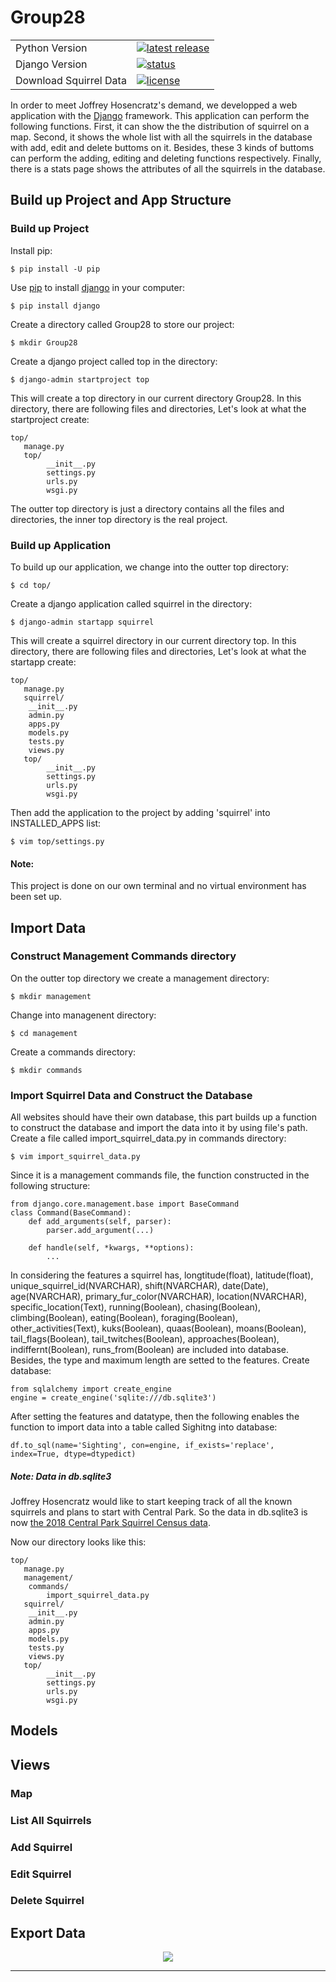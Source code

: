# Group28

<table>
<tr>
  <td>Python Version</td>
  <td>
    <a href="https://www.python.org/downloads/release/python-374/">
    <img src="https://img.shields.io/badge/Python-3.7.4-blue.svg?style=flat-square" alt="latest release"/>
    </a>
  </td>
</tr>
<tr>
  <td>Django Version</td>
  <td>
		<a href="https://www.djangoproject.com/download/">
		<img src="https://img.shields.io/badge/Django-2.2.7-green.svg?style=flat-square" alt="status" />
		</a>
  </td>
</tr>
<tr>
  <td>Download Squirrel Data</td>
  <td>
    <a href="https://data.cityofnewyork.us/Environment/2018-Central-Park-Squirrel-Census-Squirrel-Data/vfnx-vebw">
    <img src="https://img.shields.io/badge/Data-786KB total-orange.svg?style=flat-square" alt="license" />
    </a>
  </td>
</tr>
</table>   
   
   
In order to meet Joffrey Hosencratz's demand, we developped a web application with the [Django](https://www.djangoproject.com/) framework. This application can perform the following functions. First, it can show the the distribution of squirrel on a map. Second, it shows the whole list with all the squirrels in the database with add, edit and delete buttoms on it. Besides, these 3 kinds of buttoms can perform the adding, editing and deleting functions respectively. Finally, there is a stats page shows the attributes of all the squirrels in the database.



Build up Project and App Structure
-----------------
### Build up Project

Install pip:
```
$ pip install -U pip
```
Use [pip](https://pip.pypa.io/en/stable/) to install [django](https://www.djangoproject.com/) in your computer:
```
$ pip install django
```
Create a directory called Group28 to store our project:
```
$ mkdir Group28
```
Create a django project called top in the directory:
```
$ django-admin startproject top
```
This will create a top directory in our current directory Group28. In this directory, there are following files and directories, Let's look at what the startproject create:
```
top/
   manage.py
   top/
        __init__.py
        settings.py
        urls.py
        wsgi.py
```
The outter top directory is just a directory contains all the files and directories, the inner top directory is the real project.
### Build up Application
To build up our application, we change into the outter top directory:
```
$ cd top/
```
Create a django application called squirrel in the directory:
```
$ django-admin startapp squirrel
```
This will create a squirrel directory in our current directory top. In this directory, there are following files and directories, Let's look at what the startapp create:
```
top/
   manage.py
   squirrel/
	__init__.py
	admin.py
	apps.py
	models.py
	tests.py
	views.py
   top/
        __init__.py
        settings.py
        urls.py
        wsgi.py
```
Then add the application to the project by adding 'squirrel' into INSTALLED_APPS list:
```
$ vim top/settings.py
```

#### Note: 
This project is done on our own terminal and no virtual environment has been set up.

Import Data
-----------------
### Construct Management Commands directory
On the outter top directory we create a management directory:
```
$ mkdir management
```
Change into managenent directory:
```
$ cd management
```
Create a commands directory:
```
$ mkdir commands
```

### Import Squirrel Data and Construct the Database
All websites should have their own database, this part builds up a function to construct the database and import the data into it by using file's path.
Create a file called import_squirrel_data.py in commands directory:
```
$ vim import_squirrel_data.py
```
Since it is a management commands file, the function constructed in the following structure:
```
from django.core.management.base import BaseCommand
class Command(BaseCommand):
    def add_arguments(self, parser):
        parser.add_argument(...)

    def handle(self, *kwargs, **options):
    	...
```
In considering the features a squirrel has, longtitude(float), latitude(float), unique_squirrel_id(NVARCHAR), shift(NVARCHAR), date(Date), age(NVARCHAR), primary_fur_color(NVARCHAR), location(NVARCHAR), specific_location(Text), running(Boolean), chasing(Boolean), climbing(Boolean), eating(Boolean), foraging(Boolean), other_activities(Text), kuks(Boolean), quaas(Boolean), moans(Boolean), tail_flags(Boolean), tail_twitches(Boolean), approaches(Boolean), indiffernt(Boolean), runs_from(Boolean) are included into database. Besides, the type and maximum length are setted to the features.
Create database:
```
from sqlalchemy import create_engine
engine = create_engine('sqlite:///db.sqlite3')
```
After setting the features and datatype, then the following enables the function to import data into a table called Sighitng into database:
```
df.to_sql(name='Sighting', con=engine, if_exists='replace', index=True, dtype=dtypedict)
```

##### Note: Data in db.sqlite3
Joffrey Hosencratz would like to start keeping track of all the known squirrels and plans to start with Central Park. So the data in db.sqlite3 is now [the 2018 Central Park Squirrel Census data](https://data.cityofnewyork.us/Environment/2018-Central-Park-Squirrel-Census-Squirrel-Data/vfnx-vebw).



Now our directory looks like this:
```
top/
   manage.py
   management/
   	commands/
		import_squirrel_data.py
   squirrel/
	__init__.py
	admin.py
	apps.py
	models.py
	tests.py
	views.py
   top/
        __init__.py
        settings.py
        urls.py
        wsgi.py
```
 



Models
-----------------

Views
-----------------
### Map

### List All Squirrels

### Add Squirrel

### Edit Squirrel

### Delete Squirrel

Export Data
-----------------



<div align="center">
  <img src="https://dev.pandas.io/static/img/pandas.svg"><br>
</div>

-----------------



  

 

